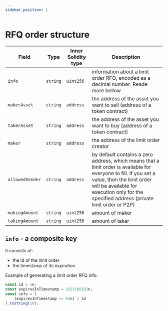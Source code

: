 ```yaml
---
sidebar_position: 1
---
```


# RFQ order structure

| Field            | Type     | Inner Solidity type | Description                                                                         |
| ---------------- | -------- | ------------------- | ----------------------------------------------------------------------------------- |
| `info`           | `string` | `uint256`           | information about a limit order RFQ, encoded as a decimal number. Reade more bellow |
| `makerAsset`     | `string` | `address`           | the address of the asset you want to sell (address of a token contract)             |
| `takerAsset`     | `string` | `address`           | the address of the asset you want to buy (address of a token contract)              |
| `maker`          | `string` | `address`           | the address of the limit order creator                                              |
| `allowedSender`  | `string` | `address`           | by default contains a zero address, which means that a limit order is available for everyone to fill. If you set a value, then the limit order will be available for execution only for the specified address (private limit order or P2P)      |
| `makingAmount`   | `string` | `uint256`           | amount of maker                                                                     |
| `takingAmount`   | `string` | `uint256`           | amount of taker                                                                     |


## `info` - a composite key
It consists of:

-   the id of the limit order
-   the timestamp of its expiration

Example of generating a limit order RFQ info:

```javascript
const id = 1n;
const expiresInTimestamp = 1623166102n;
const info = (
    (expiresInTimestamp << 64n) | id
).tostring(10);
```
